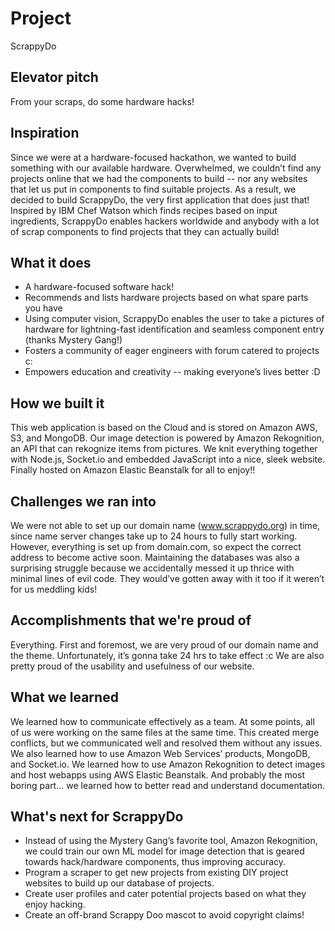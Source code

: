 # Project
ScrappyDo

## Elevator pitch
From your scraps, do some hardware hacks!

## Inspiration
Since we were at a hardware-focused hackathon, we wanted to build something with our available hardware.  Overwhelmed, we couldn’t find any projects online that we had the components to build -- nor any websites that let us put in components to find suitable projects. As a result, we decided to build ScrappyDo, the very first application that does just that!  Inspired by IBM Chef Watson which finds recipes based on input ingredients, ScrappyDo enables hackers worldwide and anybody with a lot of scrap components to find projects that they can actually build!

## What it does
- A hardware-focused software hack!
- Recommends and lists hardware projects based on what spare parts you have
- Using computer vision, ScrappyDo enables the user to take a pictures of hardware for lightning-fast identification and seamless component entry (thanks Mystery Gang!)
- Fosters a community of eager engineers with forum catered to projects c:
- Empowers education and creativity -- making everyone’s lives better :D

## How we built it
This web application is based on the Cloud and is stored on Amazon AWS, S3, and MongoDB.  Our image detection is powered by Amazon Rekognition, an API that can rekognize items from pictures. We knit everything together with Node.js, Socket.io and embedded JavaScript into a nice, sleek website.  Finally hosted on Amazon Elastic Beanstalk for all to enjoy!!

## Challenges we ran into
We were not able to set up our domain name (www.scrappydo.org) in time, since name server changes take up to 24 hours to fully start working. However, everything is set up from domain.com, so expect the correct address to become active soon.  Maintaining the databases was also a surprising struggle because we accidentally messed it up thrice with minimal lines of evil code. They would’ve gotten away with it too if it weren’t for us meddling kids! 

## Accomplishments that we're proud of
Everything. First and foremost, we are very proud of our domain name and the theme. Unfortunately, it’s gonna take 24 hrs to take effect :c  We are also pretty proud of the usability and usefulness of our website. 

## What we learned
We learned how to communicate effectively as a team. At some points, all of us were working on the same files at the same time. This created merge conflicts, but we communicated well and resolved them without any issues. We also learned how to use Amazon Web Services’ products, MongoDB, and Socket.io. We learned how to use Amazon Rekognition to detect images and host webapps using AWS Elastic Beanstalk.  And probably the most boring part… we learned how to better read and understand documentation.

## What's next for ScrappyDo
- Instead of using the Mystery Gang’s favorite tool, Amazon Rekognition, we could train  our own ML model for image detection that is geared towards hack/hardware components, thus improving accuracy.
- Program a scraper to get new projects from existing DIY project websites to build up our database of projects.
- Create user profiles and cater potential projects based on what they enjoy hacking.
- Create an off-brand Scrappy Doo mascot to avoid copyright claims!
